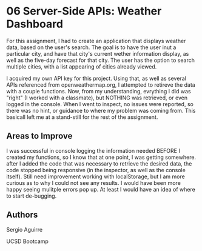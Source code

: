 # 06 Server-Side APIs: Weather Dashboard

For this assignment, I had to create an application that displays weather data, based on the user's search.  The goal is to have the user inut a particular city, and have that city's current wether information display, as well as the five-day forecast for that city.  The user has the option to search multiple cities, with a list appearing of cities already viewed.  



I acquired my own API key for this project.  Using that, as well as several APIs referenced from openweathermap.org, I attempted to retireve the data with a couple functions.  Now, from my understanding, evrything I did was "right" (I worked with a classmate), but NOTHING was retrieved, or even logged in the console. When I went to inspect, no issues were reported, so there was no hint, or guidance to where my problem was coming from.  This basicall left me at a stand-still for the rest of the assignment. 

## Areas to Improve

I was successful in console logging the information needed BEFORE I created my functions, so I know that at one point, I was getting somewhere.  after I added the code that was necessary to retrieve the desired data, the code stopped being responsive (in the inspector, as well as the console itself). Still need improvement working with localStorage, but I am more curious as to why I could not see any results.  I would have been more happy seeing mulitple errors pop up.  At least I would have an idea of where to start de-bugging. 

## Authors

Sergio Aguirre

UCSD Bootcamp
